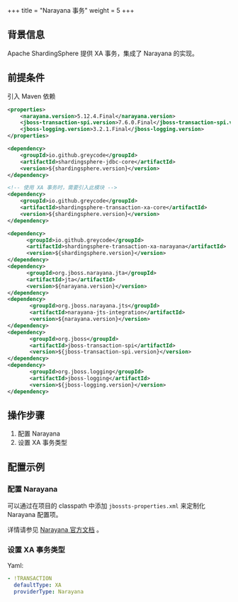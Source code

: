 +++
title = "Narayana 事务"
weight = 5
+++

## 背景信息

Apache ShardingSphere 提供 XA 事务，集成了 Narayana 的实现。

## 前提条件

引入 Maven 依赖

```xml
<properties>
    <narayana.version>5.12.4.Final</narayana.version>
    <jboss-transaction-spi.version>7.6.0.Final</jboss-transaction-spi.version>
    <jboss-logging.version>3.2.1.Final</jboss-logging.version>
</properties>

<dependency>
    <groupId>io.github.greycode</groupId>
    <artifactId>shardingsphere-jdbc-core</artifactId>
    <version>${shardingsphere.version}</version>
</dependency>

<!-- 使用 XA 事务时，需要引入此模块 -->
<dependency>
    <groupId>io.github.greycode</groupId>
    <artifactId>shardingsphere-transaction-xa-core</artifactId>
    <version>${shardingsphere.version}</version>
</dependency>

<dependency>
      <groupId>io.github.greycode</groupId>
      <artifactId>shardingsphere-transaction-xa-narayana</artifactId>
      <version>${shardingsphere.version}</version>
</dependency>
<dependency>
      <groupId>org.jboss.narayana.jta</groupId>
      <artifactId>jta</artifactId>
      <version>${narayana.version}</version>
</dependency>
<dependency>
       <groupId>org.jboss.narayana.jts</groupId>
       <artifactId>narayana-jts-integration</artifactId>
       <version>${narayana.version}</version>
</dependency>
<dependency>
       <groupId>org.jboss</groupId>
       <artifactId>jboss-transaction-spi</artifactId>
       <version>${jboss-transaction-spi.version}</version>
</dependency>
<dependency>
       <groupId>org.jboss.logging</groupId>
       <artifactId>jboss-logging</artifactId>
       <version>${jboss-logging.version}</version>
</dependency>
```
## 操作步骤

1. 配置 Narayana
2. 设置 XA 事务类型

## 配置示例

### 配置 Narayana

可以通过在项目的 classpath 中添加 `jbossts-properties.xml` 来定制化 Narayana 配置项。

详情请参见 [Narayana 官方文档](https://narayana.io/documentation/index.html) 。

### 设置 XA 事务类型

Yaml:

```yaml
- !TRANSACTION
  defaultType: XA
  providerType: Narayana
```
